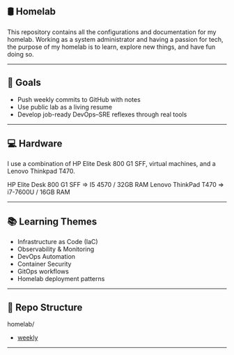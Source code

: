 ## 🛢️ Homelab

This repository contains all the configurations and documentation for my homelab. 
Working as a system administrator and having a passion for tech, the purpose of my homelab is to learn, explore new things, and have fun doing so. 

---

## 🧠 Goals

- Push weekly commits to GitHub with notes
- Use public lab as a living resume
- Develop job-ready DevOps–SRE reflexes through real tools

---
 
## 💻 Hardware
I use a combination of HP Elite Desk 800 G1 SFF, virtual machines, and a Lenovo Thinkpad T470.

HP Elite Desk 800 G1 SFF => I5 4570 / 32GB RAM
Lenovo ThinkPad T470 => i7-7600U / 16GB RAM

---

## 📚 Learning Themes

- Infrastructure as Code (IaC)
- Observability & Monitoring
- DevOps Automation
- Container Security
- GitOps workflows
- Homelab deployment patterns

---

## 📂 Repo Structure


homelab/

- [weekly](https://github.com/raoulmoise/homelab/blob/8941d6fffa4284625ee5978de2f33174763a4cd9/weekly)

---
